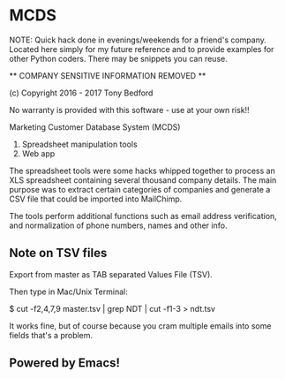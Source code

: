 # MCDS

NOTE: Quick hack done in evenings/weekends for a friend's
company. Located here simply for my future reference and to provide
examples for other Python coders. There may be snippets you can reuse.

** COMPANY SENSITIVE INFORMATION REMOVED **

(c) Copyright 2016 - 2017 Tony Bedford

No warranty is provided with this software - use at your own risk!!

Marketing Customer Database System (MCDS)

1. Spreadsheet manipulation tools
2. Web app

The spreadsheet tools were some hacks whipped together to process an
XLS spreadsheet containing several thousand company details. The main
purpose was to extract certain categories of companies and generate a
CSV file that could be imported into MailChimp.

The tools perform additional functions such as email address
verification, and normalization of phone numbers, names and other
info.

## Note on TSV files

Export from master as TAB separated Values File (TSV). 

Then type in Mac/Unix Terminal:

$ cut -f2,4,7,9 master.tsv | grep NDT | cut -f1-3 > ndt.tsv

It works fine, but of course because you cram multiple emails into
some fields that's a problem.

Powered by Emacs!
----
